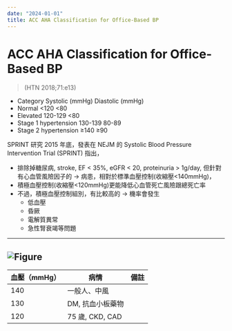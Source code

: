 ```yaml
---
date: "2024-01-01"
title: ACC AHA Classification for Office-Based BP
---
```



# ACC AHA Classification for Office-Based BP

> (HTN 2018;71:e13)

- Category Systolic (mmHg) Diastolic (mmHg)
- Normal <120 <80
- Elevated 120-129 <80
- Stage 1 hypertension 130-139 80-89
- Stage 2 hypertension ≥140 ≥90

SPRINT 研究 2015 年底，發表在 NEJM 的 Systolic Blood Pressure Intervention Trial (SPRINT) 指出，

- 排除掉糖尿病, stroke, EF < 35%, eGFR < 20, proteinuria > 1g/day, 但針對有心血管風險因子的 → 病患，相對於標準血壓控制(收縮壓<140mmHg)，
- 積極血壓控制(收縮壓<120mmHg)更能降低心血管死亡風險跟總死亡率
- 不過，積極血壓控制組別，有比較高的 → 機率會發生
  - 低血壓
  - 昏厥
  - 電解質異常
  - 急性腎衰竭等問題

---
![Figure](https://i.imgur.com/sGakxw8.png)
---

| 血壓（mmHg） | 病情             | 備註 |
| ------------ | ---------------- | ---- |
| 140          | 一般人、中風     |      |
| 130          | DM, 抗血小板藥物 |      |
| 120          | 75 歲, CKD, CAD  |      |
